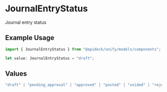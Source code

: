 # JournalEntryStatus

Journal entry status

## Example Usage

```typescript
import { JournalEntryStatus } from "@apideck/unify/models/components";

let value: JournalEntryStatus = "draft";
```

## Values

```typescript
"draft" | "pending_approval" | "approved" | "posted" | "voided" | "rejected" | "deleted" | "other"
```